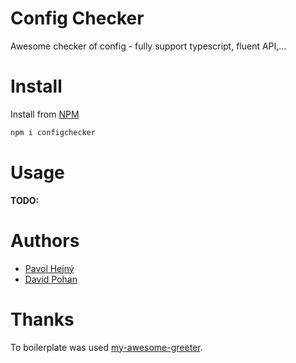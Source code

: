 # Config Checker

Awesome checker of config - fully support typescript, fluent API,...

# Install

Install from [NPM](https://www.npmjs.com/package/configchecker)

```bash
npm i configchecker
```

# Usage

__TODO:__


# Authors

- [Pavol Hejný](https://www.pavolhejny.com/)
- [David Pohan](https://davidpohan.cz/)


# Thanks

To boilerplate was used [my-awesome-greeter](https://github.com/caki0915/my-awesome-greeter).
